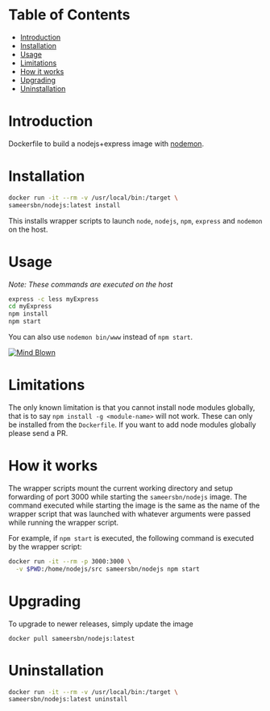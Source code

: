 # Table of Contents
- [Introduction](#introduction)
- [Installation](#installation)
- [Usage](#usage)
- [Limitations](#limitations)
- [How it works](#how-it-works)
- [Upgrading](#upgrading)
- [Uninstallation](#uninstallation)

# Introduction
Dockerfile to build a nodejs+express image with [nodemon](http://nodemon.io/).

# Installation

```bash
docker run -it --rm -v /usr/local/bin:/target \
sameersbn/nodejs:latest install
```

This installs wrapper scripts to launch `node`, `nodejs`, `npm`, `express` and `nodemon` on the host.

# Usage
*Note: These commands are executed on the host*

```bash
express -c less myExpress
cd myExpress
npm install
npm start
```

You can also use `nodemon bin/www` instead of `npm start`.

[![Mind Blown](http://img4.wikia.nocookie.net/__cb20130223000930/adventuretimewithfinnandjake/images/b/b3/Kevin-Butler-Mind-Blown.gif)](https://www.youtube.com/v/kgsP_WAFbu0?start=94&end=100)

# Limitations

The only known limitation is that you cannot install node modules globally, that is to say `npm install -g <module-name>` will not work. These can only be installed from the `Dockerfile`. If you want to add node modules globally please send a PR.

# How it works

The wrapper scripts mount the current working directory and setup forwarding of port 3000 while starting the `sameersbn/nodejs` image. The command executed while starting the image is the same as the name of the wrapper script that was launched with whatever arguments were passed while running the wrapper script.

For example, if `npm start` is executed, the following command is executed by the wrapper script:

```bash
docker run -it --rm -p 3000:3000 \
  -v $PWD:/home/nodejs/src sameersbn/nodejs npm start
```

# Upgrading

To upgrade to newer releases, simply update the image

```
docker pull sameersbn/nodejs:latest
```

# Uninstallation

```bash
docker run -it --rm -v /usr/local/bin:/target \
sameersbn/nodejs:latest uninstall
```

